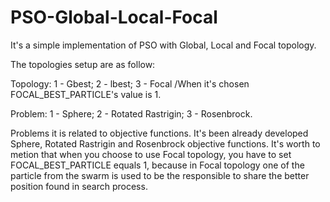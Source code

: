 # PSO-Global-Local-Focal
It's a simple implementation of PSO with Global, Local and Focal topology.

The topologies setup are as follow:

Topology:
	 1 - Gbest;
	 2 - lbest;
	 3 - Focal /When it's chosen FOCAL_BEST_PARTICLE's value is 1.  
	  
Problem:
	 1 - Sphere;
	 2 - Rotated Rastrigin;
	 3 - Rosenbrock.

Problems it is related to objective functions. It's been already developed Sphere, Rotated Rastrigin and Rosenbrock objective functions. 
It's worth to metion that when you choose to use Focal topology, you have to set FOCAL_BEST_PARTICLE equals 1, because in Focal topology one of the particle from the swarm is used to be the responsible to share the better position found in search process.
